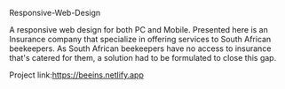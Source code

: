 Responsive-Web-Design

A responsive web design for both PC and Mobile. Presented here is an Insurance company that specialize in offering
services to South African beekeepers. As South African
beekeepers have no access to insurance that's catered for them, a solution had to be formulated to close this gap.

Project link:https://beeins.netlify.app
